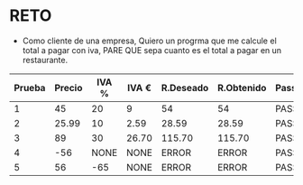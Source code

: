 # RETO

* Como cliente de una empresa, Quiero un progrma que me calcule el total a pagar con iva, PARE QUE sepa cuanto es el total a pagar en un restaurante.




| Prueba   | Precio   |   IVA %  | IVA €    |R.Deseado |R.Obtenido|Pass/Fail |
|----------|----------|----------|----------|----------|----------|----------|
|    1     |    45    |   20     |     9    |     54   |     54   | PASS     |
|    2     |  25.99   |   10     |    2.59  |   28.59  |   28.59  | PASS     |
|    3     |    89    |   30     |   26.70  | 115.70   | 115.70   | PASS     |
|    4     |   -56    |   NONE   |   NONE   | ERROR    | ERROR    | PASS     |
|    5     |    56    |   -65    |   NONE   | ERROR    | ERROR    | PASS     |









